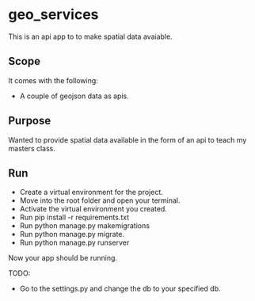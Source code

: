 # geo_services
This is an api app to to make spatial data avaiable.


## Scope
It comes with the following:
- A couple of geojson data as apis.

## Purpose
Wanted to provide spatial data available in the form of an api to teach my masters class.


## Run
- Create a virtual environment for the project.
- Move into the root folder and open your terminal.
- Activate the virtual environment you created.
- Run pip install -r requirements.txt
- Run python manage.py makemigrations
- Run python manage.py migrate.
- Run python manage.py runserver


Now your app should be running.


TODO:
- Go to the settings.py and change the db to your specified db.

